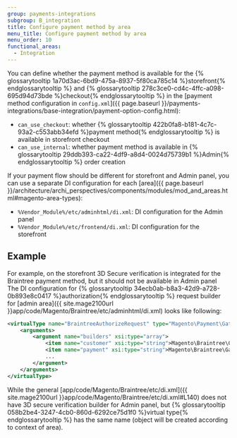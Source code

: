 ```yaml
---
group: payments-integrations
subgroup: B_integration
title: Configure payment method by area
menu_title: Configure payment method by area
menu_order: 10
functional_areas:
  - Integration
---
```


You can define whether the payment method is available for the {% glossarytooltip 1a70d3ac-6bd9-475a-8937-5f80ca785c14 %}storefront{% endglossarytooltip %} and {% glossarytooltip 278c3ce0-cd4c-4ffc-a098-695d94d73bde %}checkout{% endglossarytooltip %} in the [payment method configuration in `config.xml`]({{ page.baseurl }}/payments-integrations/base-integration/payment-option-config.html):

- `can_use_checkout`: whether {% glossarytooltip 422b0fa8-b181-4c7c-93a2-c553abb34efd %}payment method{% endglossarytooltip %} is available in storefront checkout
- `can_use_internal`: whether payment method is available in {% glossarytooltip 29ddb393-ca22-4df9-a8d4-0024d75739b1 %}Admin{% endglossarytooltip %} order creation 

If your payment flow should be different for storefront and Admin panel, you can use a separate DI configuration for each [area]({{ page.baseurl }}/architecture/archi_perspectives/components/modules/mod_and_areas.html#magento-area-types):

- `%Vendor_Module%/etc/adminhtml/di.xml`: DI configuration for the Admin panel
- `%Vendor_Module%/etc/frontend/di.xml`: DI configuration for the storefront

## Example

For example, on the storefront 3D Secure verification is integrated for the Braintree payment method, but it should not be available in Admin panel
The DI configuration for {% glossarytooltip 34ecb0ab-b8a3-42d9-a728-0b893e8c0417 %}authorization{% endglossarytooltip %} request builder for [admin area]({{ site.mage2100url }}app/code/Magento/Braintree/etc/adminhtml/di.xml) looks like following:

```xml
<virtualType name="BraintreeAuthorizeRequest" type="Magento\Payment\Gateway\Request\BuilderComposite">
    <arguments>
        <argument name="builders" xsi:type="array">
            <item name="customer" xsi:type="string">Magento\Braintree\Gateway\Request\CustomerDataBuilder</item>
            <item name="payment" xsi:type="string">Magento\Braintree\Gateway\Request\PaymentDataBuilder</item>
            ...
        </argument>
    </arguments>
</virtualType>
```

While the general [app/code/Magento/Braintree/etc/di.xml]({{ site.mage2100url }}app/code/Magento/Braintree/etc/di.xml#L140) does not
have 3D secure verification builder for Admin panel, but {% glossarytooltip 058b2be4-3247-4cb0-860d-6292ce75d1f0 %}virtual type{% endglossarytooltip %} has the same name (object will be created according to context of area).
